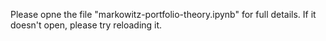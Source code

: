 Please opne the file "markowitz-portfolio-theory.ipynb" for full details. If it doesn't open, please try reloading it.
